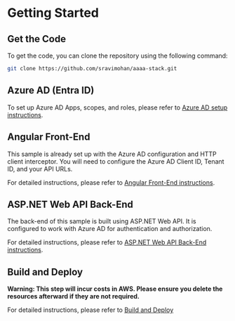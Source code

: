 # Getting Started

## Get the Code

To get the code, you can clone the repository using the following command:

```bash
git clone https://github.com/sravimohan/aaaa-stack.git
```

## Azure AD (Entra ID)

To set up Azure AD Apps, scopes, and roles, please refer to [Azure AD setup instructions](azure-ad.md).

## Angular Front-End

This sample is already set up with the Azure AD configuration and HTTP client interceptor. You will need to configure the Azure AD Client ID, Tenant ID, and your API URLs.

For detailed instructions, please refer to [Angular Front-End instructions](../aaaa.client/README.md).

## ASP.NET Web API Back-End

The back-end of this sample is built using ASP.NET Web API. It is configured to work with Azure AD for authentication and authorization.

For detailed instructions, please refer to [ASP.NET Web API Back-End instructions](../AAAA.Server/README.md).

## Build and Deploy

**Warning: This step will incur costs in AWS. Please ensure you delete the resources afterward if they are not required.**

For detailed instructions, please refer to [Build and Deploy](/aaaa-stack/aws/github-actions-infrastructure.html)
